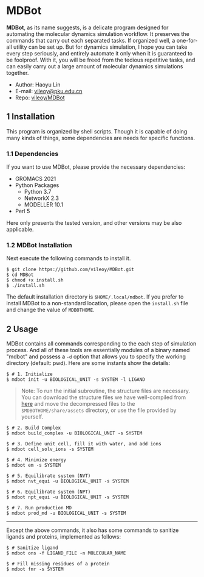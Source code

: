 # MDBot

**MDBot**, as its name suggests, is a delicate program designed for automating the molecular dynamics simulation workflow. It preserves the commands that carry out each separated tasks. If organized well, a one-for-all utility can be set up. But for dynamics simulation, I hope you can take every step seriously, and entirely automate it only when it is guaranteed to be foolproof. With it, you will be freed from the tedious repetitive tasks, and can easily carry out a large amount of molecular dynamics simulations together.

- Author: Haoyu Lin
- E-mail: [vileoy@pku.edu.cn](mailto:vileoy@pku.edu.cn)
- Repo: [vileoy/MDBot](https://github.com/vileoy/MDBot)

## 1 Installation

This program is organized by shell scripts. Though it is capable of doing many kinds of things,  some dependencies are needs for specific functions.

### 1.1 Dependencies

If you want to use MDBot, please provide the necessary dependencies:

- GROMACS 2021
- Python Packages
  - Python 3.7
  - NetworkX 2.3
  - MODELLER 10.1
- Perl 5

Here only presents the tested version, and other versions may be also applicable. 

### 1.2 MDBot Installation

Next execute the following commands to install it.

```shell
$ git clone https://github.com/vileoy/MDBot.git
$ cd MDBot
$ chmod +x install.sh
$ ./install.sh
```

The default installation directory is `$HOME/.local/mdbot`. If you prefer to install MDBot to a non-standard location, please open the `install.sh` file and change the value of `MDBOTHOME`.

## 2 Usage

MDBot contains all commands corresponding to the each step of simulation process. And all of these tools are essentially modules of a binary named "mdbot" and possess a `-d` option that allows you to specify the working directory (default: pwd). Here are some instants show the details:

```shell
$ # 1. Initialize
$ mdbot init -u BIOLOGICAL_UNIT -s SYSTEM -l LIGAND
```

>Note: To run the initial subroutine, the structure files are necessary. You can download the structure  files we have well-compiled from [here](https://disk.pku.edu.cn:443/link/549B17DAE9520DAF9140D5A3EDE7B155) and move the decompressed files to the `$MDBOTHOME/share/assets` directory, or use the file provided by yourself.

```shell
$ # 2. Build Complex
$ mdbot build_complex -u BIOLOGICAL_UNIT -s SYSTEM
```

```shell
$ # 3. Define unit cell, fill it with water, and add ions
$ mdbot cell_solv_ions -s SYSTEM
```

```shell
$ # 4. Minimize energy
$ mdbot em -s SYSTEM
```

```shell
$ # 5. Equilibrate system (NVT)
$ mdbot nvt_equi -u BIOLOGICAL_UNIT -s SYSTEM
```

```shell
$ # 6. Equilibrate system (NPT)
$ mdbot npt_equi -u BIOLOGICAL_UNIT -s SYSTEM
```

```shell
$ # 7. Run production MD
$ mdbot prod_md -u BIOLOGICAL_UNIT -s SYSTEM
```

---

Except the above commands, it also has some commands to sanitize ligands and proteins, implemented as follows:

```shell
$ # Sanitize ligand
$ mdbot ons -f LIGAND_FILE -n MOLECULAR_NAME
```

```shell
$ # Fill missing residues of a protein
$ mdbot fmr -s SYSTEM
```

